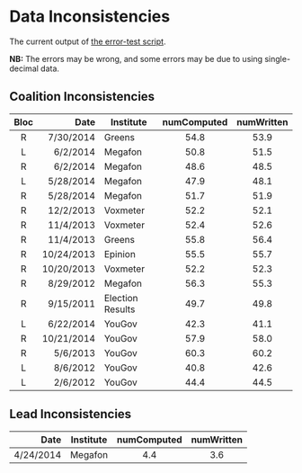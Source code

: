 Data Inconsistencies
====================
The current output of [the error-test script][tests].

**NB:** The errors may be wrong, and some errors may be due to using single-decimal data.

Coalition Inconsistencies
-------------------------

Bloc | Date       | Institute | numComputed | numWritten
:---:|-----------:|-----------|:-----------:|:---------:
 R   | 7/30/2014  | Greens           | 54.8 | 53.9
 L   | 6/2/2014   | Megafon          | 50.8 | 51.5
 R   | 6/2/2014   | Megafon          | 48.6 | 48.5
 L   | 5/28/2014  | Megafon          | 47.9 | 48.1
 R   | 5/28/2014  | Megafon          | 51.7 | 51.9
 R   | 12/2/2013  | Voxmeter         | 52.2 | 52.1
 R   | 11/4/2013  | Voxmeter         | 52.4 | 52.6
 R   | 11/4/2013  | Greens           | 55.8 | 56.4
 R   | 10/24/2013 | Epinion          | 55.5 | 55.7
 R   | 10/20/2013 | Voxmeter         | 52.2 | 52.3
 R   | 8/29/2012  | Megafon          | 56.3 | 55.3
 R   | 9/15/2011  | Election Results | 49.7 | 49.8
 L   | 6/22/2014  | YouGov           | 42.3 | 41.1
 R   | 10/21/2014 | YouGov           | 57.9 | 58.0
 R   | 5/6/2013   | YouGov           | 60.3 | 60.2
 L   | 8/6/2012   | YouGov           | 40.8 | 42.6
 L   | 2/6/2012   | YouGov           | 44.4 | 44.5

Lead Inconsistencies
--------------------

Date      | Institute | numComputed | numWritten
---------:|-----------|:-----------:|:---------:
4/24/2014 | Megafon   | 4.4         | 3.6


[tests]: https://github.com/ndarville/danish-polls/tree/master/_tests
